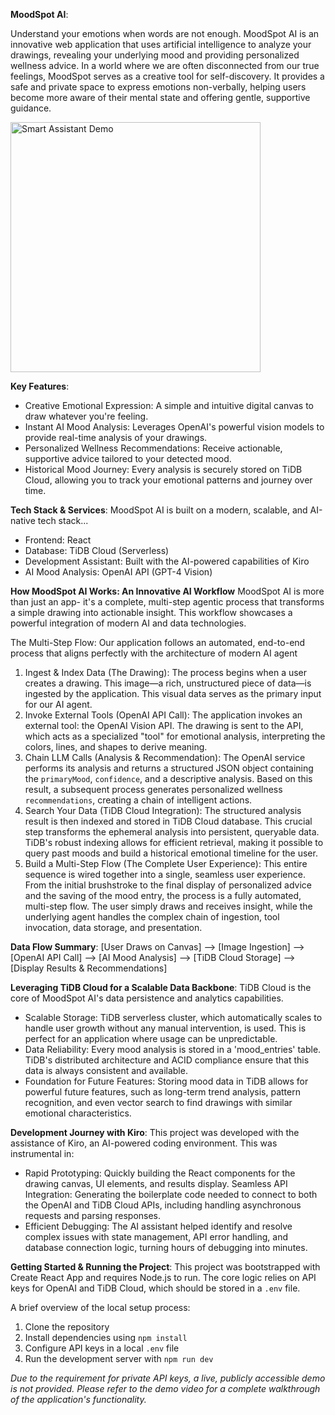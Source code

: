 **MoodSpot AI**: 

Understand your emotions when words are not enough. MoodSpot AI is an innovative web application that uses artificial intelligence to analyze your drawings, revealing your underlying mood and providing personalized wellness advice.
In a world where we are often disconnected from our true feelings, MoodSpot serves as a creative tool for self-discovery. It provides a safe and private space to express emotions non-verbally, helping users become more aware of their mental state and offering gentle, supportive guidance.

<img src="https://drive.google.com/uc?export=view&id=1gjTJ4uRE71-KGKer0kb1VY9IilgyFchX" alt="Smart Assistant Demo" width="400"/>


**Key Features**:
- Creative Emotional Expression: A simple and intuitive digital canvas to draw whatever you're feeling.
- Instant AI Mood Analysis: Leverages OpenAI's powerful vision models to provide real-time analysis of your drawings.
- Personalized Wellness Recommendations: Receive actionable, supportive advice tailored to your detected mood.
- Historical Mood Journey: Every analysis is securely stored on TiDB Cloud, allowing you to track your emotional patterns and journey over time.



**Tech Stack & Services**:
MoodSpot AI is built on a modern, scalable, and AI-native tech stack...
- Frontend: React
- Database: TiDB Cloud (Serverless)
- Development Assistant: Built with the AI-powered capabilities of Kiro
- AI Mood Analysis: OpenAI API (GPT-4 Vision)



**How MoodSpot AI Works: An Innovative AI Workflow**
MoodSpot AI is more than just an app- it's a complete, multi-step agentic process that transforms a simple drawing into actionable insight. This workflow showcases a powerful integration of modern AI and data technologies.

The Multi-Step Flow:
Our application follows an automated, end-to-end process that aligns perfectly with the architecture of modern AI agent
1.  Ingest & Index Data (The Drawing):
The process begins when a user creates a drawing. This image—a rich, unstructured piece of data—is ingested by the application. This visual data serves as the primary input for our AI agent.
2.  Invoke External Tools (OpenAI API Call):
The application invokes an external tool: the OpenAI Vision API. The drawing is sent to the API, which acts as a specialized "tool" for emotional analysis, interpreting the colors, lines, and shapes to derive meaning.
3.  Chain LLM Calls (Analysis & Recommendation):
The OpenAI service performs its analysis and returns a structured JSON object containing the `primaryMood`, `confidence`, and a descriptive analysis. Based on this result, a subsequent process generates personalized wellness `recommendations`, creating a chain of intelligent actions.
4.  Search Your Data (TiDB Cloud Integration):
The structured analysis result is then indexed and stored in TiDB Cloud database. This crucial step transforms the ephemeral analysis into persistent, queryable data. TiDB's robust indexing allows for efficient retrieval, making it possible to query past moods and build a historical emotional timeline for the user.
5.  Build a Multi-Step Flow (The Complete User Experience):
This entire sequence is wired together into a single, seamless user experience. From the initial brushstroke to the final display of personalized advice and the saving of the mood entry, the process is a fully automated, multi-step flow. The user simply draws and receives insight, while the underlying agent handles the complex chain of ingestion, tool invocation, data storage, and presentation.

**Data Flow Summary**:
[User Draws on Canvas] --> [Image Ingestion] --> [OpenAI API Call] --> [AI Mood Analysis] --> [TiDB Cloud Storage] --> [Display Results & Recommendations]



**Leveraging TiDB Cloud for a Scalable Data Backbone**:
TiDB Cloud is the core of MoodSpot AI's data persistence and analytics capabilities.
- Scalable Storage: TiDB serverless cluster, which automatically scales to handle user growth without any manual intervention, is used. This is perfect for an application where usage can be unpredictable.
- Data Reliability: Every mood analysis is stored in a 'mood_entries' table. TiDB's distributed architecture and ACID compliance ensure that this data is always consistent and available.
- Foundation for Future Features: Storing mood data in TiDB allows for powerful future features, such as long-term trend analysis, pattern recognition, and even vector search to find drawings with similar emotional characteristics.

**Development Journey with Kiro**:
This project was developed with the assistance of Kiro, an AI-powered coding environment. This was instrumental in:
- Rapid Prototyping: Quickly building the React components for the drawing canvas, UI elements, and results display.
Seamless API Integration: Generating the boilerplate code needed to connect to both the OpenAI and TiDB Cloud APIs, including handling asynchronous requests and parsing responses.
- Efficient Debugging: The AI assistant helped identify and resolve complex issues with state management, API error handling, and database connection logic, turning hours of debugging into minutes.



**Getting Started & Running the Project**:
This project was bootstrapped with Create React App and requires Node.js to run. The core logic relies on API keys for OpenAI and TiDB Cloud, which should be stored in a `.env` file.

A brief overview of the local setup process:
1.  Clone the repository
2.  Install dependencies using `npm install`
3.  Configure API keys in a local `.env` file
4.  Run the development server with `npm run dev`

*Due to the requirement for private API keys, a live, publicly accessible demo is not provided. Please refer to the demo video for a complete walkthrough of the application's functionality.*

